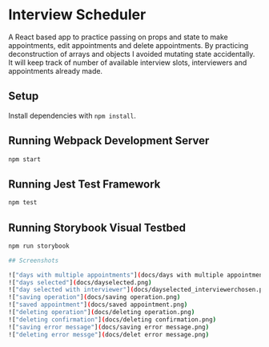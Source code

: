 # Interview Scheduler
A React based app to practice passing on props and state to make appointments, edit appointments and delete appointments. By practicing deconstruction of arrays and objects I avoided mutating state accidentally. It will keep track of number of available interview slots, interviewers and appointments already made.

## Setup

Install dependencies with `npm install`.

## Running Webpack Development Server

```sh
npm start
```

## Running Jest Test Framework

```sh
npm test
```

## Running Storybook Visual Testbed

```sh
npm run storybook

## Screenshots

!["days with multiple appointments"](docs/days with multiple appointments.png)
!["days selected"](docs/dayselected.png)
!["day selected with interviewer"](docs/dayselected_interviewerchosen.png)
!["saving operation"](docs/saving operation.png)
!["saved appointment"](docs/saved appointment.png)
!["deleting operation"](docs/deleting operation.png)
!["deleting confirmation"](docs/deleting confirmation.png)
!["saving error message"](docs/saving error message.png)
!["deleting error messge"](docs/delet error message.png)

